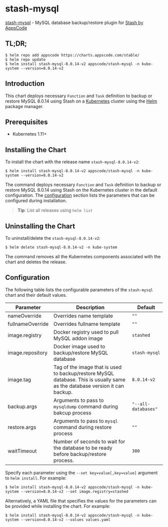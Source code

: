 # stash-mysql

[stash-mysql](https://github.com/stashed/mysql) - MySQL database backup/restore plugin for [Stash by AppsCode](https://stash.run)

## TL;DR;

```console
$ helm repo add appscode https://charts.appscode.com/stable/
$ helm repo update
$ helm install stash-mysql-8.0.14-v2 appscode/stash-mysql -n kube-system --version=8.0.14-v2
```

## Introduction

This chart deploys necessary `Function` and `Task` definition to backup or restore MySQL 8.0.14 using Stash on a [Kubernetes](http://kubernetes.io) cluster using the [Helm](https://helm.sh) package manager.

## Prerequisites

- Kubernetes 1.11+

## Installing the Chart

To install the chart with the release name `stash-mysql-8.0.14-v2`:

```console
$ helm install stash-mysql-8.0.14-v2 appscode/stash-mysql -n kube-system --version=8.0.14-v2
```

The command deploys necessary `Function` and `Task` definition to backup or restore MySQL 8.0.14 using Stash on the Kubernetes cluster in the default configuration. The [configuration](#configuration) section lists the parameters that can be configured during installation.

> **Tip**: List all releases using `helm list`

## Uninstalling the Chart

To uninstall/delete the `stash-mysql-8.0.14-v2`:

```console
$ helm delete stash-mysql-8.0.14-v2 -n kube-system
```

The command removes all the Kubernetes components associated with the chart and deletes the release.

## Configuration

The following table lists the configurable parameters of the `stash-mysql` chart and their default values.

|    Parameter     |                                                         Description                                                         |       Default       |
|------------------|-----------------------------------------------------------------------------------------------------------------------------|---------------------|
| nameOverride     | Overrides name template                                                                                                     | `""`                |
| fullnameOverride | Overrides fullname template                                                                                                 | `""`                |
| image.registry   | Docker registry used to pull MySQL addon image                                                                              | `stashed`           |
| image.repository | Docker image used to backup/restore MySQL database                                                                          | `stash-mysql`       |
| image.tag        | Tag of the image that is used to backup/restore MySQL database. This is usually same as the database version it can backup. | `8.0.14-v2`         |
| backup.args      | Arguments to pass to `mysqldump` command  during bakcup process                                                             | `"--all-databases"` |
| restore.args     | Arguments to pass to `mysql` command during restore process                                                                 | `""`                |
| waitTimeout      | Number of seconds to wait for the database to be ready before backup/restore process.                                       | `300`               |


Specify each parameter using the `--set key=value[,key=value]` argument to `helm install`. For example:

```console
$ helm install stash-mysql-8.0.14-v2 appscode/stash-mysql -n kube-system --version=8.0.14-v2 --set image.registry=stashed
```

Alternatively, a YAML file that specifies the values for the parameters can be provided while
installing the chart. For example:

```console
$ helm install stash-mysql-8.0.14-v2 appscode/stash-mysql -n kube-system --version=8.0.14-v2 --values values.yaml
```
